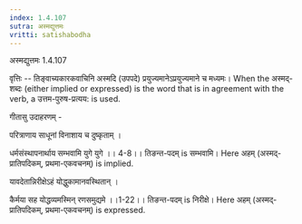 ```yaml
---
index: 1.4.107
sutra: अस्मद्युत्तमः
vritti: satishabodha
---
```



 अस्मद्युत्तमः 1.4.107 


वृत्तिः -- तिङ्वाच्‍यकारकवाचिनि अस्मदि (उपपदे) प्रयुज्‍यमानेऽप्रयुज्‍यमाने च मध्‍यमः। When the अस्मद्-शब्दः (either implied or expressed) is the word that is in agreement with the verb, a उत्तम-पुरुष-प्रत्यय: is used. 


गीतासु उदाहरणम् - 

परित्राणाय साधूनां विनाशाय च दुष्कृताम्‌ । 

धर्मसंस्थापनार्थाय सम्भवामि युगे युगे ।। 4-8।। तिङन्त-पदम् is सम्भवामि। Here अहम् (अस्मद्-प्रातिपदिकम्, प्रथमा-एकवचनम्) is implied. 


यावदेतान्निरीक्षेऽहं योद्धुकामानवस्थितान्‌ । 

कैर्मया सह योद्धव्यमस्मिन्‌ रणसमुद्यमे ।।1-22।। तिङन्त-पदम् is निरीक्षे। Here अहम् (अस्मद्-प्रातिपदिकम्, प्रथमा-एकवचनम्) is expressed. 


